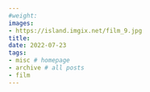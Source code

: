```yaml
---
#weight: 
images:
- https://island.imgix.net/film_9.jpg
title: 
date: 2022-07-23
tags:
- misc # homepage
- archive # all posts
- film
---
```

